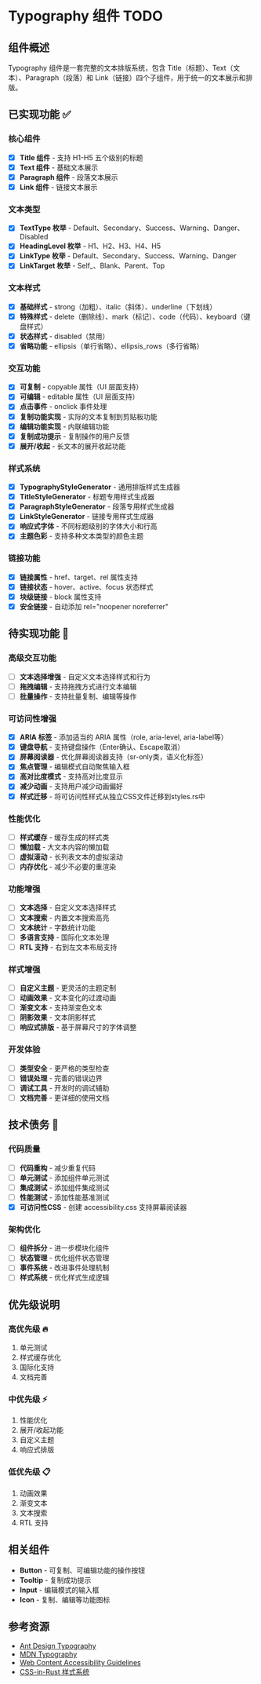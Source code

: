 # Typography 组件 TODO

## 组件概述

Typography 组件是一套完整的文本排版系统，包含 Title（标题）、Text（文本）、Paragraph（段落）和 Link（链接）四个子组件，用于统一的文本展示和排版。

## 已实现功能 ✅

### 核心组件
- [x] **Title 组件** - 支持 H1-H5 五个级别的标题
- [x] **Text 组件** - 基础文本展示
- [x] **Paragraph 组件** - 段落文本展示
- [x] **Link 组件** - 链接文本展示

### 文本类型
- [x] **TextType 枚举** - Default、Secondary、Success、Warning、Danger、Disabled
- [x] **HeadingLevel 枚举** - H1、H2、H3、H4、H5
- [x] **LinkType 枚举** - Default、Secondary、Success、Warning、Danger
- [x] **LinkTarget 枚举** - Self_、Blank、Parent、Top

### 文本样式
- [x] **基础样式** - strong（加粗）、italic（斜体）、underline（下划线）
- [x] **特殊样式** - delete（删除线）、mark（标记）、code（代码）、keyboard（键盘样式）
- [x] **状态样式** - disabled（禁用）
- [x] **省略功能** - ellipsis（单行省略）、ellipsis_rows（多行省略）

### 交互功能
- [x] **可复制** - copyable 属性（UI 层面支持）
- [x] **可编辑** - editable 属性（UI 层面支持）
- [x] **点击事件** - onclick 事件处理
- [x] **复制功能实现** - 实际的文本复制到剪贴板功能
- [x] **编辑功能实现** - 内联编辑功能
- [x] **复制成功提示** - 复制操作的用户反馈
- [x] **展开/收起** - 长文本的展开收起功能

### 样式系统
- [x] **TypographyStyleGenerator** - 通用排版样式生成器
- [x] **TitleStyleGenerator** - 标题专用样式生成器
- [x] **ParagraphStyleGenerator** - 段落专用样式生成器
- [x] **LinkStyleGenerator** - 链接专用样式生成器
- [x] **响应式字体** - 不同标题级别的字体大小和行高
- [x] **主题色彩** - 支持多种文本类型的颜色主题

### 链接功能
- [x] **链接属性** - href、target、rel 属性支持
- [x] **链接状态** - hover、active、focus 状态样式
- [x] **块级链接** - block 属性支持
- [x] **安全链接** - 自动添加 rel="noopener noreferrer"

## 待实现功能 🚧

### 高级交互功能
- [ ] **文本选择增强** - 自定义文本选择样式和行为
- [ ] **拖拽编辑** - 支持拖拽方式进行文本编辑
- [ ] **批量操作** - 支持批量复制、编辑等操作

### 可访问性增强
- [x] **ARIA 标签** - 添加适当的 ARIA 属性（role, aria-level, aria-label等）
- [x] **键盘导航** - 支持键盘操作（Enter确认、Escape取消）
- [x] **屏幕阅读器** - 优化屏幕阅读器支持（sr-only类，语义化标签）
- [x] **焦点管理** - 编辑模式自动聚焦输入框
- [x] **高对比度模式** - 支持高对比度显示
- [x] **减少动画** - 支持用户减少动画偏好
- [x] **样式迁移** - 将可访问性样式从独立CSS文件迁移到styles.rs中

### 性能优化
- [ ] **样式缓存** - 缓存生成的样式类
- [ ] **懒加载** - 大文本内容的懒加载
- [ ] **虚拟滚动** - 长列表文本的虚拟滚动
- [ ] **内存优化** - 减少不必要的重渲染

### 功能增强
- [ ] **文本选择** - 自定义文本选择样式
- [ ] **文本搜索** - 内置文本搜索高亮
- [ ] **文本统计** - 字数统计功能
- [ ] **多语言支持** - 国际化文本处理
- [ ] **RTL 支持** - 右到左文本布局支持

### 样式增强
- [ ] **自定义主题** - 更灵活的主题定制
- [ ] **动画效果** - 文本变化的过渡动画
- [ ] **渐变文本** - 支持渐变色文本
- [ ] **阴影效果** - 文本阴影样式
- [ ] **响应式排版** - 基于屏幕尺寸的字体调整

### 开发体验
- [ ] **类型安全** - 更严格的类型检查
- [ ] **错误处理** - 完善的错误边界
- [ ] **调试工具** - 开发时的调试辅助
- [ ] **文档完善** - 更详细的使用文档

## 技术债务 🔧

### 代码质量
- [ ] **代码重构** - 减少重复代码
- [ ] **单元测试** - 添加组件单元测试
- [ ] **集成测试** - 添加组件集成测试
- [ ] **性能测试** - 添加性能基准测试
- [x] **可访问性CSS** - 创建 accessibility.css 支持屏幕阅读器

### 架构优化
- [ ] **组件拆分** - 进一步模块化组件
- [ ] **状态管理** - 优化组件状态管理
- [ ] **事件系统** - 改进事件处理机制
- [ ] **样式系统** - 优化样式生成逻辑

## 优先级说明

### 高优先级 🔥
1. 单元测试
2. 样式缓存优化
3. 国际化支持
4. 文档完善

### 中优先级 ⚡
1. 性能优化
2. 展开/收起功能
3. 自定义主题
4. 响应式排版

### 低优先级 📋
1. 动画效果
2. 渐变文本
3. 文本搜索
4. RTL 支持

## 相关组件

- **Button** - 可复制、可编辑功能的操作按钮
- **Tooltip** - 复制成功提示
- **Input** - 编辑模式的输入框
- **Icon** - 复制、编辑等功能图标

## 参考资源

- [Ant Design Typography](https://ant.design/components/typography)
- [MDN Typography](https://developer.mozilla.org/en-US/docs/Web/CSS/CSS_Text)
- [Web Content Accessibility Guidelines](https://www.w3.org/WAI/WCAG21/quickref/)
- [CSS-in-Rust 样式系统](../../../css-in-rust/)